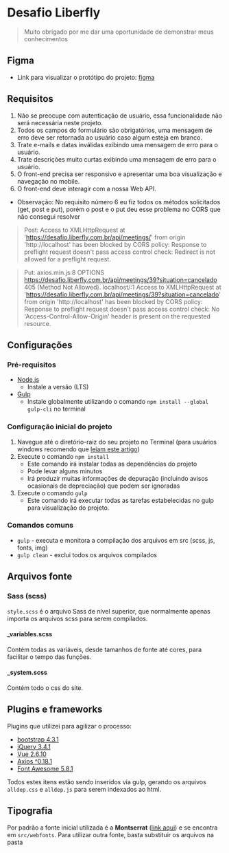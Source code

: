 # Desafio Liberfly
> Muito obrigado por me dar uma oportunidade de demonstrar meus conhecimentos

## Figma
- Link para visualizar o protótipo do projeto: [figma](https://www.figma.com/file/svuARpZ7IrYeYItQltUS1T/Teste?node-id=0%3A1)

## Requisitos
1. Não se preocupe com autenticação de usuário, essa funcionalidade não será necessária neste projeto.
2. Todos os campos do formulário são obrigatórios, uma mensagem de erro deve ser retornada ao usuário caso algum esteja em branco.
3. Trate e-mails e datas inválidas exibindo uma mensagem de erro para o usuário.
4. Trate descrições muito curtas exibindo uma mensagem de erro para o usuário.
5. O front-end precisa ser responsivo e apresentar uma boa visualização e navegação no mobile.
6. O front-end deve interagir com a nossa Web API.

- Observação: No requisito número 6 eu fiz todos os métodos solicitados (get, post e put), porém o post e o put deu esse problema no CORS que não consegui resolver

> Post: Access to XMLHttpRequest at 'https://desafio.liberfly.com.br/api/meetings/' from origin 'http://localhost' has been blocked by CORS policy: Response to preflight request doesn't pass access control check: Redirect is not allowed for a preflight request.

> Put: axios.min.js:8 OPTIONS https://desafio.liberfly.com.br/api/meetings/39?situation=cancelado 405 (Method Not Allowed). localhost/:1 Access to XMLHttpRequest at 'https://desafio.liberfly.com.br/api/meetings/39?situation=cancelado' from origin 'http://localhost' has been blocked by CORS policy: Response to preflight request doesn't pass access control check: No 'Access-Control-Allow-Origin' header is present on the requested resource.


## Configurações

### Pré-requisitos

- [Node.js](https://nodejs.org/en/download/)
  - Instale a versão (LTS)
- [Gulp](http://gulpjs.com/)
  - Instale globalmente utilizando o comando `npm install --global gulp-cli` no terminal

### Configuração inicial do projeto

1. Navegue até o diretório-raiz do seu projeto no Terminal (para usuários windows recomendo que [leiam este artigo](https://www.felipefialho.com/blog/2017/usando-o-terminal-do-linux-no-windows))
2. Execute o comando `npm install`
	- Este comando irá instalar todas as dependências do projeto
	- Pode levar alguns minutos
	- Irá produzir muitas informações de depuração (incluindo avisos ocasionais de depreciação) que podem ser ignoradas
3. Execute o comando `gulp`
	- Este comando irá executar todas as tarefas estabelecidas no gulp para visualização do projeto.

### Comandos comuns
- `gulp` - executa e monitora a compilação dos arquivos em src (scss, js, fonts, img)
- `gulp clean` - exclui todos os arquivos compilados

## Arquivos fonte
### Sass (scss)

`style.scss` é o arquivo Sass de nível superior, que normalmente apenas importa os arquivos scss para serem compilados.

#### _variables.scss

Contém todas as variáveis, desde tamanhos de fonte até cores, para facilitar o tempo das funções.

#### _system.scss

Contém todo o css do site.

## Plugins e frameworks
Plugins que utilizei para agilizar o processo:
- [bootstrap 4.3.1](https://getbootstrap.com/)
- [jQuery 3.4.1](https://jquery.com/download/)
- [Vue 2.6.10](https://br.vuejs.org/v2/guide/installation.html)
- [Axios ^0.18.1](https://github.com/axios/axios)
- [Font Awesome 5.8.1](https://fontawesome.com/)

Todos estes itens estão sendo inseridos via gulp, gerando os arquivos `alldep.css` e `alldep.js` para serem indexados ao html.


## Tipografia

Por padrão a fonte inicial utilizada é a **Montserrat** ([link aqui](https://fonts.google.com/specimen/Montserrat)) e se encontra em `src/webfonts`. Para utilizar outra fonte, basta substituir os arquivos na pasta

